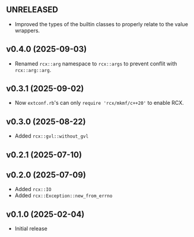 ## UNRELEASED
- Improved the types of the builtin classes to properly relate to the value wrappers.

## v0.4.0 (2025-09-03)
- Renamed `rcx::arg` namespace to `rcx::args` to prevent conflit with `rcx::arg::arg`.

## v0.3.1 (2025-09-02)
- Now `extconf.rb`'s can only `require 'rcx/mkmf/c++20'` to enable RCX.

## v0.3.0 (2025-08-22)
- Added `rcx::gvl::without_gvl`

## v0.2.1 (2025-07-10)

## v0.2.0 (2025-07-09)
- Added `rcx::IO`
- Added `rcx::Exception::new_from_errno`

## v0.1.0 (2025-02-04)
- Initial release
